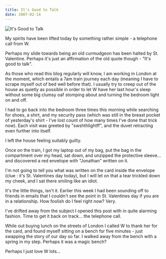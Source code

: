 ```yaml
---
title: It's Good to Talk
date: 2007-02-14
---
```


![It's Good to Talk](https://source.unsplash.com/gp8BLyaTaA0/1600x900)

My spirits have been lifted today by something rather simple - a telephone call from W.

Perhaps my slide towards being an old curmudgeon has been halted by St. Valentine. Perhaps it's just an affirmation of the old quote though - "It's good to talk".

As those who read this blog regularly will know, I am working in London at the moment, which entails a 7am train journey each day (meaning I have to scrape myself out of bed well before that). I usually try to creep out of the house as quietly as possible in order to let W have her last hour's sleep without some big clumsy oaf stomping about and turning the bedroom light on and off.

I had to go back into the bedroom three times this morning while searching for shoes, a shirt, and my security pass (which was still in the breast pocket of yesterday's shirt - I've lost count of how many times I've done that trick now). Each visit was greeted by "swshthlightff", and the duvet retracting even further into itself.

I left the house feeling suitably guilty.

Once on the train, I got my laptop out of my bag, put the bag in the compartment over my head, sat down, and unzipped the protective sleeve... and discovered a red envelope with "Jonathan" written on it.

I'm not going to tell you what was written on the card inside the envelope (clue : it's St. Valentines day today), but I will let on that a tear trickled down my cheek, and I sat there smiling like an idiot.

It's the little things, isn't it. Earlier this week I had been sounding off to friends in emails that I couldn't see the point in St. Valentines day if you are in a relationship. How foolish do I feel right now? Very.

I've drifted away from the subject I opened this post with in quite alarming fashion. Time to get it back on track... the telephone call.

While out buying lunch on the streets of London I called W to thank her for the card, and found myself sitting on a bench for five minutes - just swapping the story of our day so far. I walked away from the bench with a spring in my step. Perhaps it was a magic bench?

Perhaps I just love W lots...